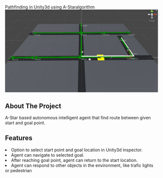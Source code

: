 Pathfinding in Unity3d using A-Staralgorithm
![Product Name Screen Shot][product-screenshot]

## About The Project
A-Star based autonomous intelligent agent that find route between given start and goal point.

## Features
<li>Option to select start point and goal location in Unity3d inspector.</li>
<li>Agent can navigate to selected goal.</li>
<li>After reaching goal point, agent can return to the start location.</li>
<li>Agent can respond to other objects in the environment, like trafic lights or pedestrian</li>

[product-screenshot]: images/Screenshot.JPG
